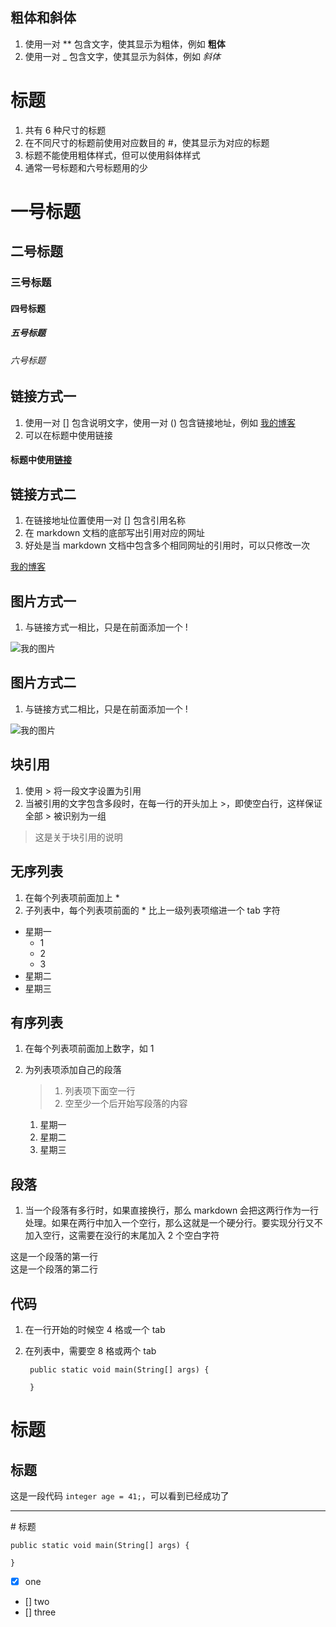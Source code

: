 ## 粗体和斜体
1. 使用一对 \*\* 包含文字，使其显示为粗体，例如 **粗体**
2. 使用一对 \_ 包含文字，使其显示为斜体，例如 _斜体_

标题
===
1. 共有 6 种尺寸的标题
2. 在不同尺寸的标题前使用对应数目的 \#，使其显示为对应的标题
3. 标题不能使用粗体样式，但可以使用斜体样式
4. 通常一号标题和六号标题用的少

# 一号标题
## 二号标题
### 三号标题
#### 四号标题
##### 五号标题
###### _六号标题_


## 链接方式一

1. 使用一对 \[\] 包含说明文字，使用一对 \(\) 包含链接地址，例如 [我的博客](https://zjwlinux.github.io)
2. 可以在标题中使用链接
#### 标题中使用[链接](https://zjwlinux.github.io)

## 链接方式二
1. 在链接地址位置使用一对 \[\] 包含引用名称
2. 在 markdown 文档的底部写出引用对应的网址
3. 好处是当 markdown 文档中包含多个相同网址的引用时，可以只修改一次

[我的博客][我的博客引用]

[我的博客引用]:https://zjwlinux.github.io

## 图片方式一
1. 与链接方式一相比，只是在前面添加一个 \!

![我的图片](http://qiniu.zhaojianwei.cn/初心.001.png)

## 图片方式二
1. 与链接方式二相比，只是在前面添加一个 \!

![我的图片][图片]

[图片]:https://upload.wikimedia.org/wikipedia/commons/a/a3/81_INF_DIV_SSI.jpg

## 块引用
1. 使用 \> 将一段文字设置为引用
2. 当被引用的文字包含多段时，在每一行的开头加上 \>，即使空白行，这样保证全部 \> 被识别为一组
> 这是关于块引用的说明

## 无序列表
1. 在每个列表项前面加上 \*
2. 子列表中，每个列表项前面的 \* 比上一级列表项缩进一个 tab 字符
* 星期一
    * 1
    * 2
    * 3
* 星期二
* 星期三

## 有序列表
1. 在每个列表项前面加上数字，如 1
2. 为列表项添加自己的段落
   >1. 列表项下面空一行
   >2. 空至少一个后开始写段落的内容

    1. 星期一
    2. 星期二
    3. 星期三

## 段落
1. 当一个段落有多行时，如果直接换行，那么 markdown 会把这两行作为一行处理。如果在两行中加入一个空行，那么这就是一个硬分行。要实现分行又不加入空行，这需要在没行的末尾加入 2 个空白字符

这是一个段落的第一行  
这是一个段落的第二行

## 代码
1. 在一行开始的时候空 4 格或一个 tab 
2. 在列表中，需要空 8 格或两个 tab

        public static void main(String[] args) {

        }


标题
=

标题
-

这是一段代码 `integer age = 41;`，可以看到已经成功了

***
\# 标题

~~~ 
public static void main(String[] args) {

}
~~~

- [x] one
- [] two
- [] three

